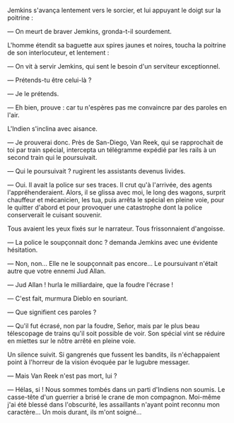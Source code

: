 Jemkins s'avança lentement vers le sorcier, et lui appuyant le doigt sur
la poitrine :

— On meurt de braver Jemkins, gronda-t-il sourdement.

L'homme étendit sa baguette aux spires jaunes et noires, toucha la poitrine de son interlocuteur, et lentement :

— On vit à servir Jemkins, qui sent le besoin d'un serviteur exceptionnel.

— Prétends-tu être celui-là ?

— Je le prétends.

— Eh bien, prouve : car tu n'espères pas me convaincre par des paroles en l'air.

L'Indien s'inclina avec aisance.

— Je prouverai donc. Près de San-Diego, Van Reek, qui se rapprochait de toi par train spécial, intercepta un télégramme expédié par les rails à un
second train qui le poursuivait.

— Qui le poursuivait ? rugirent les assistants devenus livides.

— Oui. Il avait la police sur ses traces. Il crut qu'à l'arrivée, des agents
l'appréhenderaient. Alors, il se glissa avec moi, le long des wagons, surprit
chauffeur et mécanicien, les tua, puis arrêta le spécial en pleine voie, pour
le quitter d'abord et pour provoquer une catastrophe dont la police conserverait le cuisant souvenir.

Tous avaient les yeux fixés sur le narrateur. Tous frissonnaient d'angoisse.

— La police le soupçonnait donc ? demanda Jemkins avec une évidente
hésitation.

— Non, non... Elle ne le soupçonnait pas encore... Le poursuivant n'était autre que votre ennemi Jud Allan.

— Jud Allan ! hurla le milliardaire, que la foudre l'écrase !

— C'est fait, murmura Dieblo en souriant.

— Que signifient ces paroles ?

— Qu'il fut écrasé, non par la foudre, Señor, mais par le plus beau
télescopage de trains qu'il soit possible de voir. Son spécial vint se réduire
en miettes sur le nôtre arrêté en pleine voie.

Un silence suivit. Si gangrenés que fussent les bandits, ils n'échappaient
point à l'horreur de la vision évoquée par le lugubre messager.

— Mais Van Reek n'est pas mort, lui ?

— Hélas, si ! Nous sommes tombés dans un parti d'Indiens non soumis. Le casse-tête d'un guerrier a brisé le crane de mon compagnon. Moi-même j'ai été blessé dans l'obscurité, les assaillants n'ayant point reconnu mon
caractère... Un mois durant, ils m'ont soigné...
